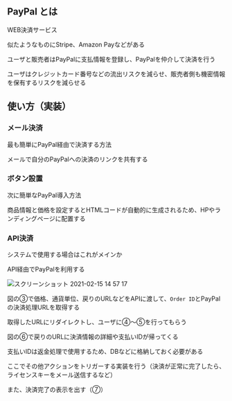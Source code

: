 ## PayPal とは

WEB決済サービス

似たようなものにStripe、Amazon Payなどがある

ユーザと販売者はPayPalに支払情報を登録し、PayPalを仲介して決済を行う

ユーザはクレジットカード番号などの流出リスクを減らせ、販売者側も機密情報を保有するリスクを減らせる

## 使い方（実装）

### メール決済

最も簡単にPayPal経由で決済する方法

メールで自分のPayPalへの決済のリンクを共有する

### ボタン設置

次に簡単なPayPal導入方法

商品情報と価格を設定するとHTMLコードが自動的に生成されるため、HPやランディングページに配置する

### API決済

システムで使用する場合はこれがメインか

API経由でPayPalを利用する

![スクリーンショット 2021-02-15 14 57 17](https://user-images.githubusercontent.com/56820273/107910606-199a7180-6f9e-11eb-9124-9c1fe99b0b84.png)

図の③で価格、通貨単位、戻りのURLなどをAPIに渡して、`Order ID`とPayPalの決済処理URLを取得する

取得したURLにリダイレクトし、ユーザに④〜⑤を行ってもらう

図の⑥で戻りのURLに決済情報の詳細や支払いIDが帰ってくる

支払いIDは返金処理で使用するため、DBなどに格納しておく必要がある

ここでその他アクションをトリガーする実装を行う（決済が正常に完了したら、ライセンスキーをメール送信するなど）

また、決済完了の表示を出す（⑦）



